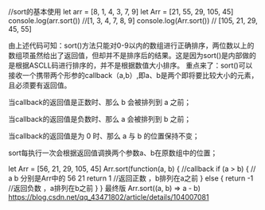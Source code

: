  //sort的基本使用
  let arr = [8, 1, 4, 3, 7, 9]
  let Arr = [21, 55, 29, 105, 45]
  console.log(arr.sort()) //[1, 3, 4, 7, 8, 9]
  console.log(Arr.sort()) // [105, 21, 29, 45, 55]

由上述代码可知：sort()方法只能对0-9以内的数组进行正确排序，两位数以上的数组项虽然给出了返回值，但却并不是排序后的结果。这是因为sort()是内部做的是根据ASCLL码进行排序的，并不是根据数值大小排序。
重点来了：sort()可以接收一个携带两个形参的callback（a,b）,即a、b是两个即将要比较大小的元素，且必须要有返回值。

当callback的返回值是正数时、那么 b 会被排列到 a 之前；

当callback的返回值是负数时、那么 a 会被排列到 b 之前；

当callback的返回值是为 0 时、那么 a 与 b 的位置保持不变；

sort每执行一次会根据返回值调换两个参数a、b在原数组中的位置；


  let Arr = [56, 21, 29, 105, 45]
  Arr.sort(function(a, b) { //callback
      if (a > b) { // a b 分别是Arr中的 56 21
          return 1  //返回正数 ，b排列在a之前
      } else {
          return -1 //返回负数 ，a排列在b之前
      }
  }
  最终版 
  Arr.sort((a, b) => a - b) 
  https://blog.csdn.net/qq_43471802/article/details/104007081